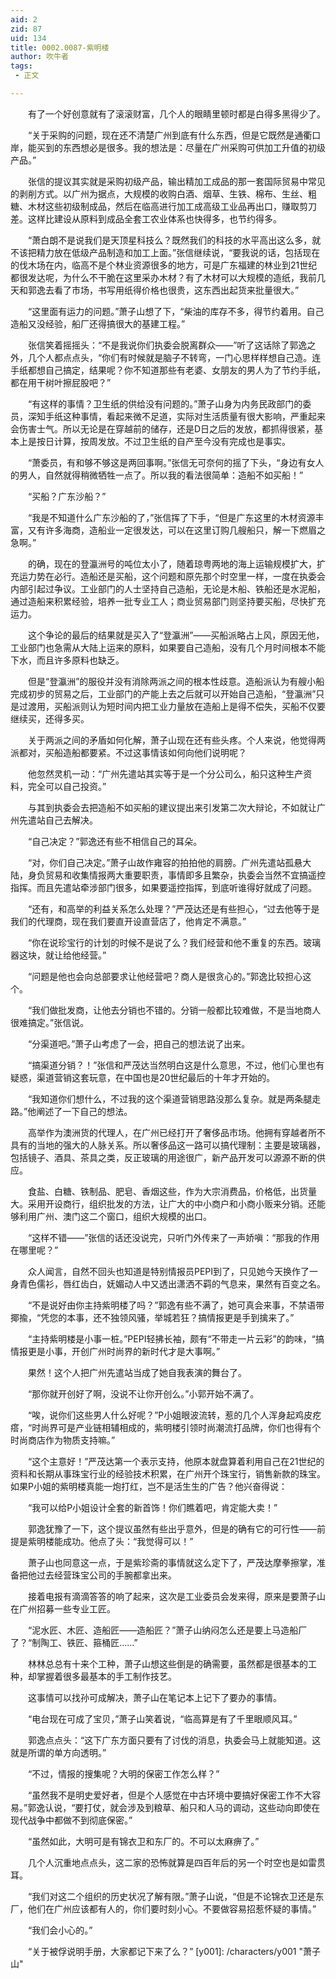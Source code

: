 ```yaml
---
aid: 2
zid: 87
uid: 134
title: 0002.0087-紫明楼
author: 吹牛者
tags: 
 - 正文

---
```




　　有了一个好创意就有了滚滚财富，几个人的眼睛里顿时都是白得多黑得少了。

　　“关于采购的问题，现在还不清楚广州到底有什么东西，但是它既然是通衢口岸，能买到的东西想必是很多。我的想法是：尽量在广州采购可供加工升值的初级产品。”

　　张信的提议其实就是采购初级产品，输出精加工成品的那一套国际贸易中常见的剥削方式。以广州为据点，大规模的收购白酒、烟草、生铁、棉布、生丝、粗糖、木材这些初级制成品，然后在临高进行加工成高级工业品再出口，赚取剪刀差。这样比建设从原料到成品全套工农业体系也快得多，也节约得多。

　　“萧白朗不是说我们是天顶星科技么？既然我们的科技的水平高出这么多，就不该把精力放在低级产品制造和加工上面。”张信继续说，“要我说的话，包括现在的伐木场在内，临高不是个林业资源很多的地方，可是广东福建的林业到21世纪都很发达呢，为什么不干脆在这里采办木材？有了木材可以大规模的造纸，我前几天和郭逸去看了市场，书写用纸得价格也很贵，这东西出起货来批量很大。”

　　“这里面有运力的问题。”萧子山想了下，“柴油的库存不多，得节约着用。自己造船又没经验，船厂还得搞很大的基建工程。”

　　张信笑着摇摇头：“不是我说你们执委会脱离群众——”听了这话除了郭逸之外，几个人都点点头，“你们有时候就是脑子不转弯，一门心思样样想自己造。连手纸都想自己搞定，结果呢？你不知道那些有老婆、女朋友的男人为了节约手纸，都在用干树叶擦屁股吧？”

　　“有这样的事情？卫生纸的供给没有问题的。”萧子山身为内务民政部门的委员，深知手纸这种事情，看起来微不足道，实际对生活质量有很大影响，严重起来会伤害士气。所以无论是在穿越前的储存，还是D日之后的发放，都抓得很紧，基本上是按日计算，按周发放。不过卫生纸的自产至今没有完成也是事实。

　　“萧委员，有和够不够这是两回事啊。”张信无可奈何的摇了下头，“身边有女人的男人，自然就得稍微牺牲一点了。所以我的看法很简单：造船不如买船！”

　　“买船？广东沙船？”

　　“我是不知道什么广东沙船的了，”张信挥了下手，“但是广东这里的木材资源丰富，又有许多海商，造船业一定很发达，可以在这里订购几艘船只，解一下燃眉之急啊。”

　　的确，现在的登瀛洲号的吨位太小了，随着琼粤两地的海上运输规模扩大，扩充运力势在必行。造船还是买船，这个问题和原先那个时空里一样，一度在执委会内部引起过争议。工业部门的人士坚持自己造船，无论是木船、铁船还是水泥船，通过造船来积累经验，培养一批专业工人；商业贸易部门则坚持要买船，尽快扩充运力。

　　这个争论的最后的结果就是买入了“登瀛洲”——买船派略占上风，原因无他，工业部门也急需从大陆上运来的原料，如果要自己造船，没有几个月时间根本不能下水，而且许多原料也缺乏。

　　但是“登瀛洲”的服役并没有消除两派之间的根本性歧意。造船派认为有艘小船完成初步的贸易之后，工业部门的产能上去之后就可以开始自己造船，“登瀛洲”只是过渡用，买船派则认为短时间内把工业力量放在造船上是得不偿失，买船不仅要继续买，还得多买。

　　关于两派之间的矛盾如何化解，萧子山现在还有些头疼。个人来说，他觉得两派都对，买船造船都要紧。不过这事情该如何向他们说明呢？

　　他忽然灵机一动：“广州先遣站其实等于是一个分公司么，船只这种生产资料，完全可以自己投资。”

　　与其到执委会去把造船不如买船的建议提出来引发第二次大辩论，不如就让广州先遣站自己去解决。

　　“自己决定？”郭逸还有些不相信自己的耳朵。

　　“对，你们自己决定。”萧子山故作雍容的拍拍他的肩膀。广州先遣站孤悬大陆，身负贸易和收集情报两大重要职责，事情即多且繁杂，执委会当然不宜搞遥控指挥。而且先遣站牵涉部门很多，如果要遥控指挥，到底听谁得好就成了问题。

　　“还有，和高举的利益关系怎么处理？”严茂达还是有些担心，“过去他等于是我们的代理商，现在我们要直开设直营店了，他肯定不满意。”

　　“你在说珍宝行的计划的时候不是说了么？我们经营和他不重复的东西。玻璃器这块，就让给他经营。”

　　“问题是他也会向总部要求让他经营吧？商人是很贪心的。”郭逸比较担心这个。

　　“我们做批发商，让他去分销也不错的。分销一般都比较难做，不是当地商人很难搞定。”张信说。

　　“分渠道吧。”萧子山考虑了一会，把自己的想法说了出来。

　　“搞渠道分销？！”张信和严茂达当然明白这是什么意思，不过，他们心里也有疑惑，渠道营销这套玩意，在中国也是20世纪最后的十年才开始的。

　　“我知道你们想什么，不过我的这个渠道营销思路没那么复杂。就是两条腿走路。”他阐述了一下自己的想法。

　　高举作为澳洲货的代理人，在广州已经打开了奢侈品市场。他拥有穿越者所不具有的当地的强大的人脉关系。所以奢侈品这一路可以搞代理制：主要是玻璃器，包括镜子、酒具、茶具之类，反正玻璃的用途很广，新产品开发可以源源不断的供应。

　　食盐、白糖、铁制品、肥皂、香烟这些，作为大宗消费品，价格低，出货量大。采用开设商行，组织批发的方法，让广大的中小商户和小商小贩来分销。还能够利用广州、澳门这二个窗口，组织大规模的出口。

　　“这样不错——”张信的话还没说完，只听门外传来了一声娇嗔：“那我的作用在哪里呢？”

　　众人闻言，自然不回头也知道是特别情报员PEPI到了，只见她今天换作了一身青色儒衫，唇红齿白，妩媚动人中又透出潇洒不羁的气息来，果然有百变之名。

　　“不是说好由你主持紫明楼了吗？”郭逸有些不满了，她可真会来事，不禁语带揶揄，“凭您的本事，还不独领风骚，举城若狂？搞情报更是手到擒来了。”

　　“主持紫明楼是小事一桩。”PEPI轻拂长袖，颇有“不带走一片云彩”的韵味，“搞情报更是小事，开创广州时尚界的新时代才是大事啊。”

　　果然！这个人把广州先遣站当成了她自我表演的舞台了。

　　“那你就开创好了啊，没说不让你开创么。”小郭开始不满了。

　　“唉，说你们这些男人什么好呢？”P小姐眼波流转，惹的几个人浑身起鸡皮疙瘩，“时尚界可是产业链相辅相成的，紫明楼引领时尚潮流打品牌，你们也得有个时尚商店作为物质支持嘛。”

　　“这个主意好！”严茂达第一个表示支持，他原本就盘算着利用自己在21世纪的资料和长期从事珠宝行业的经验技术积累，在广州开个珠宝行，销售新款的珠宝。如果P小姐的紫明楼真能一炮打红，岂不是活生生的广告？他兴奋得说：

　　“我可以给P小姐设计全套的新首饰！你们瞧着吧，肯定能大卖！”

　　郭逸犹豫了一下，这个提议虽然有些出乎意外，但是的确有它的可行性——前提是紫明楼能成功。他点了头：“我觉得可以！”

　　萧子山也同意这一点，于是紫珍斋的事情就这么定下了，严茂达摩拳擦掌，准备把他过去经营珠宝公司的手腕都拿出来。

　　接着电报有滴滴答答的响了起来，这次是工业委员会发来得，原来是要萧子山在广州招募一些专业工匠。

　　“泥水匠、木匠、造船匠——造船匠？”萧子山纳闷怎么还是要上马造船厂了？“制陶工、铁匠、箍桶匠……”

　　林林总总有十来个工种，萧子山想这些倒是的确需要，虽然都是很基本的工种，却掌握着很多最基本的手工制作技艺。

　　这事情可以找孙可成解决，萧子山在笔记本上记下了要办的事情。

　　“电台现在可成了宝贝，”萧子山笑着说，“临高算是有了千里眼顺风耳。”

　　郭逸点点头：“这下广东方面只要有了讨伐的消息，执委会马上就能知道。这就是所谓的单方向透明。”

　　“不过，情报的搜集呢？大明的保密工作怎么样？”

　　“虽然我不是明史爱好者，但是个人感觉在中古环境中要搞好保密工作不大容易。”郭逸认说，“要打仗，就会涉及到粮草、船只和人马的调动，这些动向即使在现代战争中都做不到彻底保密。”

　　“虽然如此，大明可是有锦衣卫和东厂的。不可以太麻痹了。”

　　几个人沉重地点点头，这二家的恐怖就算是四百年后的另一个时空也是如雷贯耳。

　　“我们对这二个组织的历史状况了解有限。”萧子山说，“但是不论锦衣卫还是东厂，他们在广州应该都有人的，你们要时刻小心。不要做容易招惹怀疑的事情。”

　　“我们会小心的。”

　　“关于被俘说明手册，大家都记下来了么？”
[y001]: /characters/y001 "萧子山"


